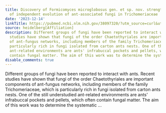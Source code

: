 ```yaml
---
title: Discovery of Formicomyces microglobosus gen. et sp. nov. strengthens the hypothesis
  of independent evolution of ant-associated fungi in Trichomeriaceae
date: '2023-12-14'
linkTitle: https://pubmed.ncbi.nlm.nih.gov/38097320/?utm_source=curl&utm_medium=rss&utm_campaign=pubmed-2&utm_content=1FakS-2QOkCT8HsMOQP1bCRQ4YzyumYOmxmF0moLsQ3dFB1E9V&fc=20220326224207&ff=20231215170616&v=2.18.0
source: heidelberg[Affiliation]
description: Different groups of fungi have been reported to interact with ants. Recent
  studies have shown that fungi of the order Chaetothyriales are important components
  of ant-fungus networks, including members of the family Trichomeriaceae, which is
  particularly rich in fungi isolated from carton ants nests. One of the still understudied
  ant-related environments are ants' infrabuccal pockets and pellets, which often
  contain fungal matter. The aim of this work was to determine the systematic ...
disable_comments: true
---
```

Different groups of fungi have been reported to interact with ants. Recent studies have shown that fungi of the order Chaetothyriales are important components of ant-fungus networks, including members of the family Trichomeriaceae, which is particularly rich in fungi isolated from carton ants nests. One of the still understudied ant-related environments are ants' infrabuccal pockets and pellets, which often contain fungal matter. The aim of this work was to determine the systematic ...